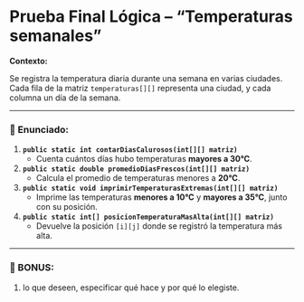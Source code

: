 # **Prueba Final Lógica – “Temperaturas semanales”**

**Contexto:**

Se registra la temperatura diaria durante una semana en varias ciudades. Cada fila de la matriz `temperaturas[][]` representa una ciudad, y cada columna un día de la semana.

---

### 🔧 Enunciado:

1. **`public static int contarDiasCalurosos(int[][] matriz)`**
    - Cuenta cuántos días hubo temperaturas **mayores a 30°C**.
2. **`public static double promedioDiasFrescos(int[][] matriz)`**
    - Calcula el promedio de temperaturas menores a **20°C**.
3. **`public static void imprimirTemperaturasExtremas(int[][] matriz)`**
    - Imprime las temperaturas **menores a 10°C** y **mayores a 35°C**, junto con su posición.
4. **`public static int[] posicionTemperaturaMasAlta(int[][] matriz)`**
    - Devuelve la posición `[i][j]` donde se registró la temperatura más alta.

---

### 🎯 BONUS:

1. lo que deseen, especificar qué hace y por qué lo elegiste.
